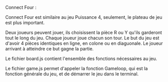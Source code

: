 Connect Four :

Connect Four est similaire au jeu Puissance 4, seulement, le plateau de jeu est plus important.

Deux joueurs peuvent jouer, ils choisissent la pièce R ou Y qu'ils garderont tout le long du jeu. Chaque joueur joue chacun son tour. Le but du jeu est d'avoir 4 pièces identiques en ligne, en colone ou en diaguonale. Le joueur arrivant à atteindre ce but gagne la partie.

Le fichier board.js contient l'ensemble des fonctions nécessaires au jeu.

Le fichier game.js permet d'appeler la fonction Gameloop, qui est la fonction générale du jeu, et de démarrer le jeu dans le terminal.
